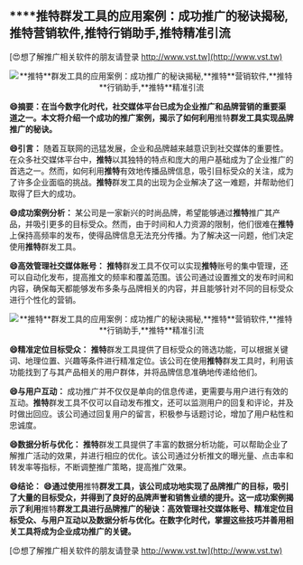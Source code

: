 ## ****推特**群发工具的应用案例：成功推广的秘诀揭秘,**推特**营销软件,**推特**行销助手,**推特**精准引流**

[😍想了解推广相关软件的朋友请登录 http://www.vst.tw](http://www.vst.tw)

 <center><img src="https://vst.tw/MP4/tuiguang/png/0.png" alt="**推特**群发工具的应用案例：成功推广的秘诀揭秘,**推特**营销软件,**推特**行销助手,**推特**精准引流"></center>

**😄摘要：在当今数字化时代，社交媒体平台已成为企业推广和品牌营销的重要渠道之一。本文将介绍一个成功的推广案例，揭示了如何利用**推特**群发工具实现品牌推广的秘诀。**

**😄引言：**
随着互联网的迅猛发展，企业和品牌越来越意识到社交媒体的重要性。在众多社交媒体平台中，**推特**以其独特的特点和庞大的用户基础成为了企业推广的首选之一。然而，如何利用**推特**有效地传播品牌信息，吸引目标受众的关注，成为了许多企业面临的挑战。**推特**群发工具的出现为企业解决了这一难题，并帮助他们取得了巨大的成功。

**😄成功案例分析：**
某公司是一家新兴的时尚品牌，希望能够通过**推特**推广其产品，并吸引更多的目标受众。然而，由于时间和人力资源的限制，他们很难在**推特**上保持高频率的发布，使得品牌信息无法充分传播。为了解决这一问题，他们决定使用**推特**群发工具。

**😄高效管理社交媒体账号：**
**推特**群发工具不仅可以实现**推特**账号的集中管理，还可以自动化发布，提高推文的频率和覆盖范围。该公司通过设置推文的发布时间和内容，确保每天都能够发布多条与品牌相关的内容，并且能够针对不同的目标受众进行个性化的营销。

 <center><img src="https://vst.tw/MP4/tuiguang/png/7.png" alt="**推特**群发工具的应用案例：成功推广的秘诀揭秘,**推特**营销软件,**推特**行销助手,**推特**精准引流"></center>

**😄精准定位目标受众：**
**推特**群发工具提供了目标受众的筛选功能，可以根据关键词、地理位置、兴趣等条件进行精准定位。该公司在使用**推特**群发工具时，利用该功能找到了与其产品相关的用户群体，并将品牌信息准确地传递给他们。

**😄与用户互动：**
成功推广并不仅仅是单向的信息传递，更需要与用户进行有效的互动。**推特**群发工具不仅可以自动发布推文，还可以监测用户的回复和评论，并及时做出回应。该公司通过回复用户的留言，积极参与话题讨论，增加了用户粘性和忠诚度。

**😄数据分析与优化：**
**推特**群发工具提供了丰富的数据分析功能，可以帮助企业了解推广活动的效果，并进行相应的优化。该公司通过分析推文的曝光量、点击率和转发率等指标，不断调整推广策略，提高推广效果。

**😄结论：**
**😄通过使用**推特**群发工具，该公司成功地实现了品牌推广的目标，吸引了大量的目标受众，并得到了良好的品牌声誉和销售业绩的提升。这一成功案例揭示了利用**推特**群发工具进行品牌推广的秘诀：高效管理社交媒体账号、精准定位目标受众、与用户互动以及数据分析与优化。在数字化时代，掌握这些技巧并善用相关工具将成为企业成功推广的关键。**

[😍想了解推广相关软件的朋友请登录 http://www.vst.tw](http://www.vst.tw)



